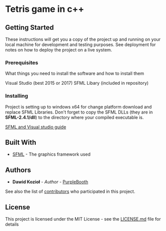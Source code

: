 # Tetris game in c++

## Getting Started

These instructions will get you a copy of the project up and running on your local machine for development and testing purposes. See deployment for notes on how to deploy the project on a live system.

### Prerequisites

What things you need to install the software and how to install them

Visual Studio (best 2015 or 2017)
SFML Libary (included in repository)

### Installing

Project is setting up to windows x64 for change platform download and replace SFML Libraries. Don't forget to copy the SFML DLLs (they are in **SFML-2.4.1/dll**) to the directory where your compiled executable is.

[SFML and Visual studio guide](http://www.sfml-dev.org/tutorials/2.0/start-vc.php)

## Built With

* [SFML](http://www.sfml-dev.org/) - The graphics framework used

## Authors

* **Dawid Kozioł** - *Author* - [PurpleBooth](https://github.com/chmielu42)

See also the list of [contributors](https://github.com/your/project/contributors) who participated in this project.

## License

This project is licensed under the MIT License - see the [LICENSE.md](LICENSE.md) file for details
